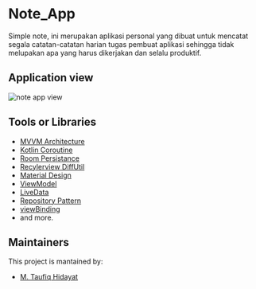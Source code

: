 # Note_App
Simple note, ini merupakan aplikasi personal yang dibuat untuk mencatat segala catatan-catatan harian tugas pembuat aplikasi sehingga tidak melupakan apa yang harus dikerjakan
dan selalu produktif. 

## Application view
![note app view](https://user-images.githubusercontent.com/30973696/103461984-1be19d00-4d5d-11eb-85cc-25f6f4fcddf5.gif)

## Tools or Libraries
* [MVVM Architecture](https://developer.android.com/jetpack/guide)
* [Kotlin Coroutine](https://kotlinlang.org/docs/reference/coroutines-overview.html)
* [Room Persistance](https://developer.android.com/jetpack/androidx/releases/room)
* [Recylerview DiffUtil](https://developer.android.com/reference/androidx/recyclerview/widget/DiffUtil)
* [Material Design](https://material.io/design)
* [ViewModel](https://developer.android.com/topic/libraries/architecture/viewmodel)
* [LiveData](https://developer.android.com/topic/libraries/architecture/livedata)
* [Repository Pattern](https://developer.android.com/codelabs/kotlin-android-training-repository)
* [viewBinding](https://developer.android.com/topic/libraries/view-binding)
* and more.


## Maintainers
This project is mantained by:
* [M. Taufiq Hidayat](http://github.com/MtaufiqH)

